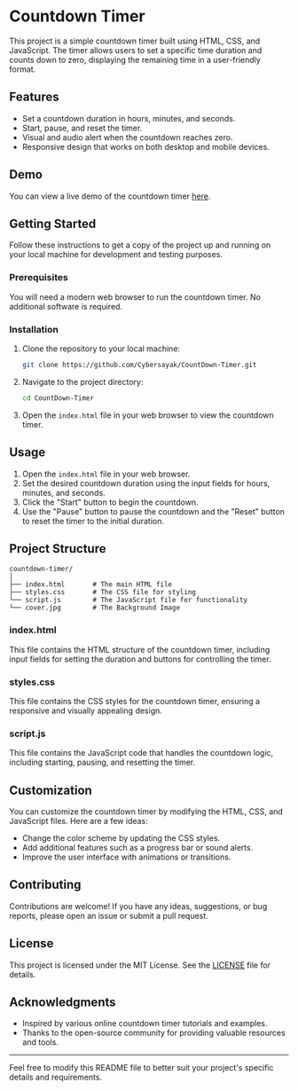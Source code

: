 

# Countdown Timer

This project is a simple countdown timer built using HTML, CSS, and JavaScript. The timer allows users to set a specific time duration and counts down to zero, displaying the remaining time in a user-friendly format.

## Features

- Set a countdown duration in hours, minutes, and seconds.
- Start, pause, and reset the timer.
- Visual and audio alert when the countdown reaches zero.
- Responsive design that works on both desktop and mobile devices.

## Demo

You can view a live demo of the countdown timer [here](#).

## Getting Started

Follow these instructions to get a copy of the project up and running on your local machine for development and testing purposes.

### Prerequisites

You will need a modern web browser to run the countdown timer. No additional software is required.

### Installation

1. Clone the repository to your local machine:

   ```bash
   git clone https://github.com/Cybersayak/CountDown-Timer.git
   ```

2. Navigate to the project directory:

   ```bash
   cd CountDown-Timer
   ```

3. Open the `index.html` file in your web browser to view the countdown timer.

## Usage

1. Open the `index.html` file in your web browser.
2. Set the desired countdown duration using the input fields for hours, minutes, and seconds.
3. Click the "Start" button to begin the countdown.
4. Use the "Pause" button to pause the countdown and the "Reset" button to reset the timer to the initial duration.

## Project Structure

```
countdown-timer/
│
├── index.html       # The main HTML file
├── styles.css       # The CSS file for styling
└── script.js        # The JavaScript file for functionality
└── cover.jpg        # The Background Image 
```

### index.html

This file contains the HTML structure of the countdown timer, including input fields for setting the duration and buttons for controlling the timer.

### styles.css

This file contains the CSS styles for the countdown timer, ensuring a responsive and visually appealing design.

### script.js

This file contains the JavaScript code that handles the countdown logic, including starting, pausing, and resetting the timer.

## Customization

You can customize the countdown timer by modifying the HTML, CSS, and JavaScript files. Here are a few ideas:

- Change the color scheme by updating the CSS styles.
- Add additional features such as a progress bar or sound alerts.
- Improve the user interface with animations or transitions.

## Contributing

Contributions are welcome! If you have any ideas, suggestions, or bug reports, please open an issue or submit a pull request.

## License

This project is licensed under the MIT License. See the [LICENSE](LICENSE) file for details.

## Acknowledgments

- Inspired by various online countdown timer tutorials and examples.
- Thanks to the open-source community for providing valuable resources and tools.

---

Feel free to modify this README file to better suit your project's specific details and requirements.
